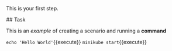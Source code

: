 This is your first step.

## Task

This is an _example_ of creating a scenario and running a **command**

`echo 'Hello World'`{{execute}}
`minikube start`{{execute}} 
